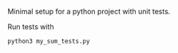 Minimal setup for a python project with unit tests.

Run tests with

```bash
python3 my_sum_tests.py
```
